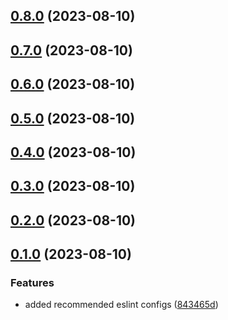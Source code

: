## [0.8.0](https://github.com/sushant-kum/eslint-plugin-ngx/compare/0.7.0...0.8.0) (2023-08-10)

## [0.7.0](https://github.com/sushant-kum/eslint-plugin-ngx/compare/0.6.0...0.7.0) (2023-08-10)

## [0.6.0](https://github.com/sushant-kum/eslint-plugin-ngx/compare/0.5.0...0.6.0) (2023-08-10)

## [0.5.0](https://github.com/sushant-kum/eslint-plugin-ngx/compare/0.4.0...0.5.0) (2023-08-10)

## [0.4.0](https://github.com/sushant-kum/eslint-plugin-ngx/compare/0.3.0...0.4.0) (2023-08-10)

## [0.3.0](https://github.com/sushant-kum/eslint-plugin-ngx/compare/0.2.0...0.3.0) (2023-08-10)

## [0.2.0](https://github.com/sushant-kum/eslint-plugin-ngx/compare/0.1.0...0.2.0) (2023-08-10)

## [0.1.0](https://github.com/sushant-kum/eslint-plugin-ngx/compare/843465d6df1714b1af4b1d5c341bbb1d5ec80225...0.1.0) (2023-08-10)

### Features

- added recommended eslint configs ([843465d](https://github.com/sushant-kum/eslint-plugin-ngx/commit/843465d6df1714b1af4b1d5c341bbb1d5ec80225))
